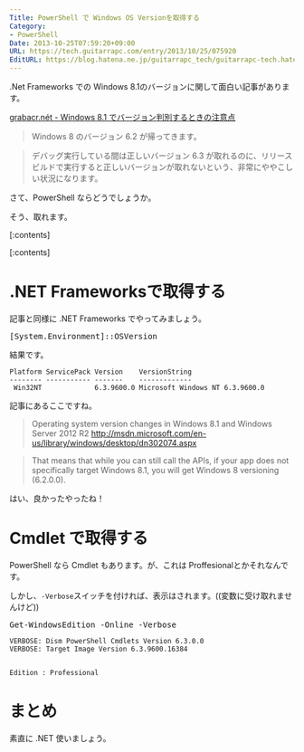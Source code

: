 ```yaml
---
Title: PowerShell で Windows OS Versionを取得する
Category:
- PowerShell
Date: 2013-10-25T07:59:20+09:00
URL: https://tech.guitarrapc.com/entry/2013/10/25/075920
EditURL: https://blog.hatena.ne.jp/guitarrapc_tech/guitarrapc-tech.hatenablog.com/atom/entry/12921228815711297210
---
```


.Net Frameworks での Windows 8.1のバージョンに関して面白い記事があります。

[grabacr.nét - Windows 8.1 でバージョン判別するときの注意点](http://grabacr.net/archives/1175)

> Windows 8 のバージョン 6.2 が帰ってきます。

> デバッグ実行している間は正しいバージョン 6.3 が取れるのに、リリース ビルドで実行すると正しいバージョンが取れないという、非常にややこしい状況になります。

さて、PowerShell ならどうでしょうか。

そう、取れます。

[:contents]

[:contents]


# .NET Frameworksで取得する

記事と同様に .NET Frameworks でやってみましょう。

<pre class="brush: powershell;">
[System.Environment]::OSVersion
</pre>

結果です。

```
Platform ServicePack Version    VersionString
-------- ----------- -------    -------------
 Win32NT             6.3.9600.0 Microsoft Windows NT 6.3.9600.0
```

記事にあるここですね。

> Operating system version changes in Windows 8.1 and Windows Server 2012 R2
> http://msdn.microsoft.com/en-us/library/windows/desktop/dn302074.aspx

> That means that while you can still call the APIs, if your app does not specifically target Windows 8.1, you will get Windows 8 versioning (6.2.0.0).


はい、良かったやったね！

# Cmdlet で取得する

PowerShell なら Cmdlet もあります。が、これは Proffesionalとかそれなんです。

しかし、```-Verbose```スイッチを付ければ、表示はされます。((変数に受け取れませんけど))

<pre class="brush: powershell;">
Get-WindowsEdition -Online -Verbose
</pre>

```
VERBOSE: Dism PowerShell Cmdlets Version 6.3.0.0
VERBOSE: Target Image Version 6.3.9600.16384


Edition : Professional
```

# まとめ

素直に .NET 使いましょう。
